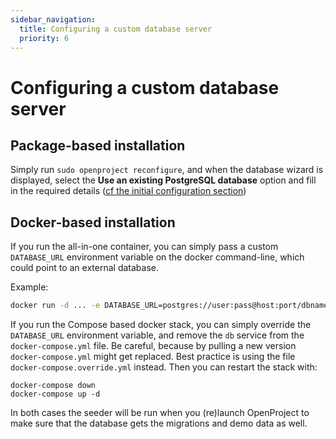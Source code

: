 ```yaml
---
sidebar_navigation:
  title: Configuring a custom database server
  priority: 6
---
```


# Configuring a custom database server

## Package-based installation

Simply run `sudo openproject reconfigure`, and when the database wizard is displayed, select the **Use an existing PostgreSQL database** option and fill in the required details ([cf the initial configuration section](../../installation/packaged/#step-2-postgresql-database-configuration))

## Docker-based installation

If you run the all-in-one container, you can simply pass a custom
`DATABASE_URL` environment variable on the docker command-line, which could
point to an external database.

Example:

```bash
docker run -d ... -e DATABASE_URL=postgres://user:pass@host:port/dbname openproject/community:11
```

If you run the Compose based docker stack, you can simply override the `DATABASE_URL` environment variable, and remove the `db` service from the `docker-compose.yml` file. Be careful, because by pulling a new version `docker-compose.yml` might get replaced. Best practice is using the file `docker-compose.override.yml` instead. Then you can restart the stack with:

```
docker-compose down
docker-compose up -d
```

In both cases the seeder will be run when you (re)launch OpenProject to make sure that the database gets the migrations and demo data as well.
